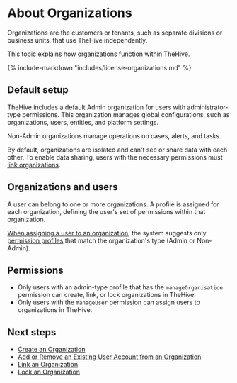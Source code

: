 # About Organizations

Organizations are the customers or tenants, such as separate divisions or business units, that use TheHive independently.

This topic explains how organizations function within TheHive.

{% include-markdown "includes/license-organizations.md" %}

## Default setup

TheHive includes a default Admin organization for users with administrator-type permissions. This organization manages global configurations, such as organizations, users, entities, and platform settings. 

Non-Admin organizations manage operations on cases, alerts, and tasks.

By default, organizations are isolated and can't see or share data with each other. To enable data sharing, users with the necessary permissions must [link organizations](link-an-organization.md).

## Organizations and users

A user can belong to one or more organizations. A profile is assigned for each organization, defining the user's set of permissions within that organization.

[When assigning a user to an organization](add-remove-an-existing-user-account-from-an-organization.md), the system suggests only [permission profiles](../../administration/profiles/about-profiles.md) that match the organization's type (Admin or Non-Admin).

## Permissions

* Only users with an admin-type profile that has the `manageOrganisation` permission can create, link, or lock organizations in TheHive.
* Only users with the `manageUser` permission can assign users to organizations in TheHive.

<h2>Next steps</h2>

* [Create an Organization](create-an-organization.md)
* [Add or Remove an Existing User Account from an Organization](add-remove-an-existing-user-account-from-an-organization.md)
* [Link an Organization](link-an-organization.md)
* [Lock an Organization](lock-an-organization.md)